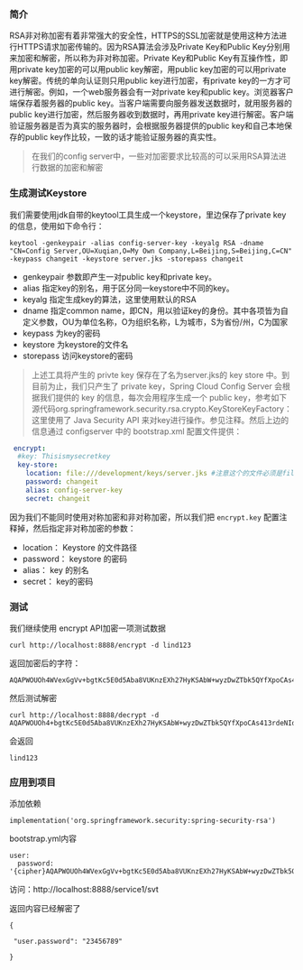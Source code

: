 ### 简介
RSA非对称加密有着非常强大的安全性，HTTPS的SSL加密就是使用这种方法进行HTTPS请求加密传输的。因为RSA算法会涉及Private Key和Public Key分别用来加密和解密，所以称为非对称加密。Private Key和Public Key有互操作性，即用private key加密的可以用public key解密，用public key加密的可以用private key解密。传统的单向认证则只用public key进行加密，有private key的一方才可进行解密。例如，一个web服务器会有一对private key和public key。浏览器客户端保存着服务器的public key。当客户端需要向服务器发送数据时，就用服务器的public key进行加密，然后服务器收到数据时，再用private key进行解密。客户端验证服务器是否为真实的服务器时，会根据服务器提供的public key和自己本地保存的public key作比较，一致的话才能验证服务器的真实性。

> 在我们的config server中，一些对加密要求比较高的可以采用RSA算法进行数据的加密和解密

### 生成测试Keystore
我们需要使用jdk自带的keytool工具生成一个keystore，里边保存了private key的信息，使用如下命令行：
```
keytool -genkeypair -alias config-server-key -keyalg RSA -dname "CN=Config Server,OU=Xuqian,O=My Own Company,L=Beijing,S=Beijing,C=CN" -keypass changeit -keystore server.jks -storepass changeit
```
- genkeypair 参数即产生一对public key和private key。
- alias 指定key的别名，用于区分同一keystore中不同的key。
- keyalg 指定生成key的算法，这里使用默认的RSA
- dname 指定common name，即CN，用以验证key的身份。其中各项皆为自定义参数，OU为单位名称，O为组织名称，L为城市，S为省份/州，C为国家
- keypass 为key的密码
- keystore 为keystore的文件名
- storepass 访问keystore的密码

> 上述工具将产生的 privte key 保存在了名为server.jks的 key store 中。到目前为止，我们只产生了 private key，Spring Cloud Config Server 会根据我们提供的 key 的信息，每次会用程序生成一个 public key，参考如下源代码org.springframework.security.rsa.crypto.KeyStoreKeyFactory：
 这里使用了 Java Security API 来对key进行操作。参见注释。然后上边的信息通过 configserver 中的 bootstrap.xml 配置文件提供：

```yml
 encrypt:
  #key: Thisismysecretkey
  key-store:
    location: file:///development/keys/server.jks #注意这个的文件必须是file:///开头的
    password: changeit
    alias: config-server-key
    secret: changeit
```

因为我们不能同时使用对称加密和非对称加密，所以我们把 `encrypt.key` 配置注释掉，然后指定非对称加密的参数：
- location： Keystore 的文件路径
- password： keystore 的密码
- alias： key 的别名
- secret： key的密码

### 测试
我们继续使用 encrypt API加密一项测试数据
```
curl http://localhost:8888/encrypt -d lind123
```
返回加密后的字符：
```
AQAPWOUOh4WVexGgVv+bgtKc5E0d5Aba8VUKnzEXh27HyKSAbW+wyzDwZTbk5QYfXpoCAs413rdeNIdR2ez44nkjT5V+438/VQExySzjZPhP0xYXi9YIaJqA3+Ji+IWK8hrGtJ4dzxIkmItiimCOirLdZzZGDm/yklMUVh7lARSNuMxXGKlpdBPKYWdqHm57ob6Sb0ivm4H4mL1n4d3QUCuE7hh2F4Aw4oln7XueyMkRPTtPy8OpnBEEZhRfmaL/auVZquLU5jjMNJk9JiWOy+DSTscViY/MZ+dypv6F4AfDdVvog89sNmPzcUT+zmB8jXHdjLoKy+63RG326WffY9OPuImW6/kCWZHV6Vws55hHqRy713W6yDBlrQ/gYC3Wils=
```
然后测试解密
```
curl http://localhost:8888/decrypt -d AQAPWOUOh4+bgtKc5E0d5Aba8VUKnzEXh27HyKSAbW+wyzDwZTbk5QYfXpoCAs413rdeNIdR2ez44nkjT5V+438/VQExySzjZPhP0xYXi9YIaJqA3+Ji+IWK8hrGtJ4dzxIkmItiimCOirLdZzZGDm/yklMUVh7lARSNuMxXGKlpdBPKYWdqHm57ob6Sb0ivm4H4mL1n4d3QUCuE7hh2F4Aw4oln7XueyMkRPTtPy8OpnBEEZhRfmaL/auVZquLU5jjMNJk9JiWOy+DSTscViY/MZ+dypv6F4AfDdVvog89sNmPzcUT+zmB8jXHdjLoKy+63RG326WffY9OPuImW6/kCWZHV6Vws55hHqRy713W6yDBlrQ/gYC3Wils=
```
会返回
```
lind123
```

### 应用到项目
添加依赖
```
implementation('org.springframework.security:spring-security-rsa')

```
bootstrap.yml内容
```
user:
  password: '{cipher}AQAPWOUOh4WVexGgVv+bgtKc5E0d5Aba8VUKnzEXh27HyKSAbW+wyzDwZTbk5QYfXpoCAs413rdeNIdR2ez44nkjT5V+438/VQExySzjZPhP0xYXi9YIaJqA3+Ji+IWK8hrGtJ4dzxIkmItiimCOirLdZzZGDm/yklMUVh7lARSNuMxXGKlpdBPKYWdqHm57ob6Sb0ivm4H4mL1n4d3QUCuE7hh2F4Aw4oln7XueyMkRPTtPy8OpnBEEZhRfmaL/auVZquLU5jjMNJk9JiWOy+DSTscViY/MZ+dypv6F4AfDdVvog89sNmPzcUT+zmB8jXHdjLoKy+63RG326WffY9OPuImW6/kCWZHV6Vws55hHqRy713W6yDBlrQ/gYC3Wils='
```
访问：http://localhost:8888/service1/svt

返回内容已经解密了
```
{

 "user.password": "23456789"

}

```